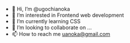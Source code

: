 - 👋 Hi, I’m @ugochianoka
- 👀 I’m interested in Frontend web development
- 🌱 I’m currently learning CSS
- 💞️ I’m looking to collaborate on ...
- 📫 How to reach me uanoka@gmail.com

<!---
ugochianoka/ugochianoka is a ✨ special ✨ repository because its `README.md` (this file) appears on your GitHub profile.
You can click the Preview link to take a look at your changes.
--->

